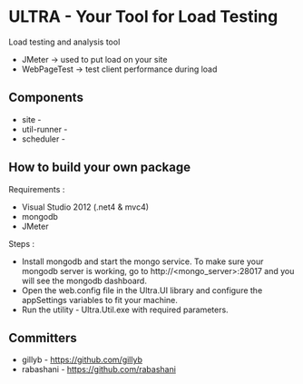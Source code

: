 ULTRA - Your Tool for Load Testing
================================

Load testing and analysis tool
 - JMeter -> used to put load on your site
 - WebPageTest -> test client performance during load

Components
-------------
* site - 
* util-runner - 
* scheduler - 

How to build your own package
-----------------------------
Requirements :
* Visual Studio 2012 (.net4 & mvc4)
* mongodb
* JMeter

Steps :
* Install mongodb and start the mongo service. To make sure your mongodb server is working, go to http://<mongo_server>:28017 and you will see the mongodb dashboard.
* Open the web.config file in the Ultra.UI library and configure the appSettings variables to fit your machine.
* Run the utility - Ultra.Util.exe with required parameters.

Committers
----------
* gillyb - https://github.com/gillyb
* rabashani - https://github.com/rabashani

